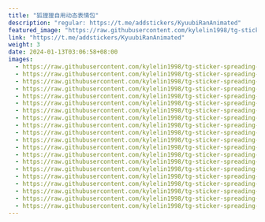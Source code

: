 ```yaml
---
title: "狐狸狸自用动态表情包"
description: "regular: https://t.me/addstickers/KyuubiRanAnimated"
featured_image: "https://raw.githubusercontent.com/kylelin1998/tg-sticker-spreading-worldwide-images/main/img/8780f4d9-bc1d-47a5-ac4b-a37e040b4a24.jpg"
link: "https://t.me/addstickers/KyuubiRanAnimated"
weight: 3
date: 2024-01-13T03:06:58+08:00
images:
  - https://raw.githubusercontent.com/kylelin1998/tg-sticker-spreading-worldwide-images/main/img/8780f4d9-bc1d-47a5-ac4b-a37e040b4a24.jpg
  - https://raw.githubusercontent.com/kylelin1998/tg-sticker-spreading-worldwide-images/main/img/5b6931d5-7062-484c-9e88-6afb8740b5be.jpg
  - https://raw.githubusercontent.com/kylelin1998/tg-sticker-spreading-worldwide-images/main/img/3084eaac-4382-459a-81a3-df4094cd1ffc.jpg
  - https://raw.githubusercontent.com/kylelin1998/tg-sticker-spreading-worldwide-images/main/img/8a4d1769-9ab9-4144-aae3-808b9f8fbde8.jpg
  - https://raw.githubusercontent.com/kylelin1998/tg-sticker-spreading-worldwide-images/main/img/d4acd212-4706-4fb0-b20f-5df7e67986a7.jpg
  - https://raw.githubusercontent.com/kylelin1998/tg-sticker-spreading-worldwide-images/main/img/6e1ea1c3-6d88-4b60-9e4d-31afc612062b.jpg
  - https://raw.githubusercontent.com/kylelin1998/tg-sticker-spreading-worldwide-images/main/img/9a7c6011-aa8e-4ba0-903c-4a35f620053c.jpg
  - https://raw.githubusercontent.com/kylelin1998/tg-sticker-spreading-worldwide-images/main/img/e67e88be-5cca-4d0b-ae6b-6e7656ae22cb.jpg
  - https://raw.githubusercontent.com/kylelin1998/tg-sticker-spreading-worldwide-images/main/img/f6d53fe8-c357-48a4-917e-2b1d4c80284c.jpg
  - https://raw.githubusercontent.com/kylelin1998/tg-sticker-spreading-worldwide-images/main/img/ccab8bd1-0299-49f4-a8cc-ad8b0a73bf8b.jpg
  - https://raw.githubusercontent.com/kylelin1998/tg-sticker-spreading-worldwide-images/main/img/81d0e90e-5bd3-4491-96db-3025ae94b5aa.jpg
  - https://raw.githubusercontent.com/kylelin1998/tg-sticker-spreading-worldwide-images/main/img/54e3610c-52d6-4e5e-9cd3-536995192287.jpg
  - https://raw.githubusercontent.com/kylelin1998/tg-sticker-spreading-worldwide-images/main/img/75a8a202-b447-4719-b1d5-133c07dc5a23.jpg
  - https://raw.githubusercontent.com/kylelin1998/tg-sticker-spreading-worldwide-images/main/img/8208cae3-74dc-46c9-b26c-ce9e985d439d.jpg
  - https://raw.githubusercontent.com/kylelin1998/tg-sticker-spreading-worldwide-images/main/img/3c05e0b8-96d5-443d-a490-7321c806ffe1.jpg
  - https://raw.githubusercontent.com/kylelin1998/tg-sticker-spreading-worldwide-images/main/img/4ae53794-0ad3-460d-a683-f765b020d047.jpg
  - https://raw.githubusercontent.com/kylelin1998/tg-sticker-spreading-worldwide-images/main/img/f59e3efd-ceb6-4245-9a0d-39f541a0384d.jpg
  - https://raw.githubusercontent.com/kylelin1998/tg-sticker-spreading-worldwide-images/main/img/2df5e32e-9b00-41ad-85c2-7e6aa7d475ca.jpg
  - https://raw.githubusercontent.com/kylelin1998/tg-sticker-spreading-worldwide-images/main/img/e47c4299-ff77-4a0d-8a7d-c477838834fc.jpg
  - https://raw.githubusercontent.com/kylelin1998/tg-sticker-spreading-worldwide-images/main/img/c33b6944-f3a9-427d-8a90-9c7ae1db4bfa.jpg
---
```

